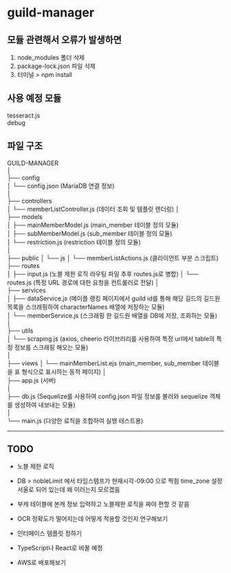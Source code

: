 # guild-manager

## 모듈 관련해서 오류가 발생하면
1. node_modules 폴더 삭제
2. package-lock.json 파일 삭제
3. 터미널 > npm install 

## 사용 예정 모듈
tesseract.js  
debug

## 파일 구조
GUILD-MANAGER  
│  
├── config  
│   └── config.json (MariaDB 연결 정보)  
│  
├── controllers   
│   └── memberListController.js (데이터 조회 및 템플릿 렌더링) 
│   
├── models  
│   ├── mainMemberModel.js (main_member 테이블 정의 모듈)  
│   ├── subMemberModel.js (sub_member 테이블 정의 모듈)   
│   └── restriction.js (restriction 테이블 정의 모듈)  
│   
├── public
│   └── js
│       └── memberListActions.js (클라이언트 부분 스크립트)   
├── routes   
│   ├── input.js (노블 제한 로직 라우팅 파일 추후 routes.js로 병합)
│   └── routes.js (특정 URL 경로에 대한 요청을 컨트롤러로 전달) 
│   
├── services  
│   ├── dataService.js (메이플 랭킹 페이지에서 guild id를 통해 해당 길드의 길드원 목록을 스크래핑하여 characterNames 배열에 저장하는 모듈)  
│   └── memberService.js (스크래핑 한 길드원 배열을 DB에 저장, 조회하는 모듈)  
│  
├── utils  
│   └── scraping.js (axios, cheerio 라이브러리를 사용하여 특정 url에서 table의 특정 정보를 스크래핑 해오는 모듈)  
│  
├── views 
│   └── mainMemberList.ejs (main_member, sub_member 테이블을 표 형식으로 표시하는 동적 페이지)
│  
├── app.js (서버)  
│  
├── db.js (Sequelize를 사용하여 config.json 파일 정보를 불러와 sequelize 객체를 생성하여 내보내는 모듈)  
│  
└── main.js (다양한 로직을 조합하여 실행 테스트용)  

---

## TODO
- 노블 제한 로직

- DB > nobleLimit 에서 타임스탬프가 현재시각-09:00 으로 찍힘
  time_zone 설정 서울로 되어 있는데 왜 이러는지 모르겠음

- 부캐 테이블에 본캐 정보 입력하고 노블제한 로직을 짜야 편할 것 같음

- OCR 정확도가 떨어지는데 어떻게 적용할 것인지 연구해보기

- 인터페이스 템플릿 정하기

- TypeScript나 React로 바꿀 예정

- AWS로 배포해보기